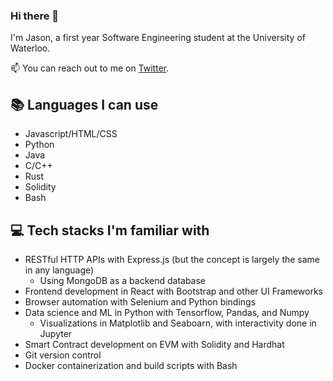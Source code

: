 ### Hi there 👋
I'm Jason, a first year Software Engineering student at the University of Waterloo.

📫 You can reach out to me on [Twitter](https://twitter.com/JasonYuan869).

## 📚 Languages I can use 
- Javascript/HTML/CSS
- Python
- Java
- C/C++
- Rust
- Solidity
- Bash

## 💻 Tech stacks I'm familiar with
- RESTful HTTP APIs with Express.js (but the concept is largely the same in any language)
  - Using MongoDB as a backend database
- Frontend development in React with Bootstrap and other UI Frameworks
- Browser automation with Selenium and Python bindings
- Data science and ML in Python with Tensorflow, Pandas, and Numpy
  - Visualizations in Matplotlib and Seaboarn, with interactivity done in Jupyter
- Smart Contract development on EVM with Solidity and Hardhat
- Git version control
- Docker containerization and build scripts with Bash


<!--
**RandomBananazz/RandomBananazz** is a ✨ _special_ ✨ repository because its `README.md` (this file) appears on your GitHub profile.

Here are some ideas to get you started:

- 🔭 I’m currently working on ...
- 🌱 I’m currently learning ...
- 👯 I’m looking to collaborate on ...
- 🤔 I’m looking for help with ...
- 💬 Ask me about ...
- 📫 How to reach me: ...
- 😄 Pronouns: ...
- ⚡ Fun fact: ...
-->
